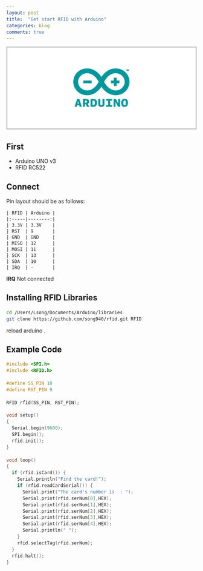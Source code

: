 ```yaml
---
layout: post
title:  "Get start RFID with Arduino"
categories: blog
comments: true
---
```


![](/img/logo_arduino.jpg)

## First

+ Arduino UNO v3
+ RFID RC522

## Connect

Pin layout should be as follows:

````
| RFID | Arduino |
|:-----|--------:|
| 3.3V | 3.3V    |
| RST  | 9       |
| GND  | GND     |
| MISO | 12      |
| MOSI | 11      |
| SCK  | 13      |
| SDA  | 10      |
| IRQ  | -       |
````

 **IRQ** Not connected

## Installing RFID Libraries

````bash
cd /Users/Lsong/Documents/Arduino/libraries
git clone https://github.com/song940/rfid.git RFID
````
reload arduino .


## Example Code

````c
#include <SPI.h>
#include <RFID.h>

#define SS_PIN 10
#define RST_PIN 9

RFID rfid(SS_PIN, RST_PIN);

void setup()
{
  Serial.begin(9600);
  SPI.begin();
  rfid.init();
}

void loop()
{
  if (rfid.isCard()) {
    Serial.println("Find the card!");
    if (rfid.readCardSerial()) {
      Serial.print("The card's number is  : ");
      Serial.print(rfid.serNum[0],HEX);
      Serial.print(rfid.serNum[1],HEX);
      Serial.print(rfid.serNum[2],HEX);
      Serial.print(rfid.serNum[3],HEX);
      Serial.print(rfid.serNum[4],HEX);
      Serial.println(" ");
    }
    rfid.selectTag(rfid.serNum);
  }
  rfid.halt();
}
````
